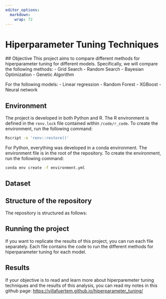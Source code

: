 ```yaml
---
editor_options: 
  markdown: 
    wrap: 72
---
```


# Hiperparameter Tuning Techniques

\## Objective This project aims to compare different methods for
hiperparameter tuning for different models. Specifically, we will
compare the following methods: - Grid Search - Random Search - Bayesian
Optimization - Genetic Algorithm

For the following models: - Linear regression - Random Forest -
XGBoost - Neural network

## Environment

The project is developed in both Python and R. The R environment is
defined in the `renv.lock` file contained within `/code/r_code`. To
create the environment, run the following command:

``` bash
Rscript -e 'renv::restore()'
```

For Python, everything was developed in a conda environment. The
environment file is in the root of the repository. To create the
environment, run the following command:

``` bash
conda env create -f environment.yml
```

## Dataset

## Structure of the repository

The repository is structured as follows:

## Running the project

If you want to replicate the results of this project, you can run each
file separately. Each file contains the code to run the different
methods for hiperparameter tuning for each model.

## Results

If your objective is to read and learn more about hiperparemeter tuning
techniques and the results of this analysis, you can read my notes in
this github page:
<https://villafuertem.github.io/hiperparameter_tuning/>
